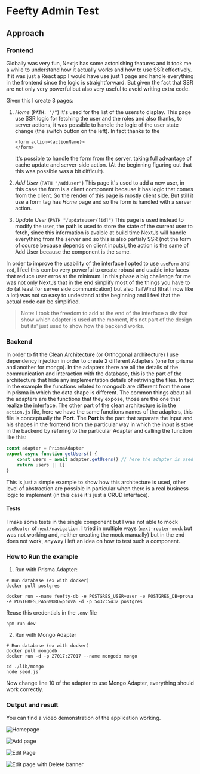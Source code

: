 # Feefty Admin Test

## Approach

### Frontend
Globally was very fun, Nextjs has some astonishing features and it took me a while to understand how it actually works and how to use SSR effectively.
If it was just a React app I would have use just 1 page and handle everything in the frontend since the logic is straightforward.
But given the fact that SSR are not only very powerful but also very useful to avoid writing extra code.

Given this I create 3 pages:

1. *Home* (`PATH: "/"`) It's used for the list of the users to display. This page use SSR logic for fetching the user and the roles and also 
thanks, to server actions, it was possible to handle the logic of the user state change (the switch button on the left). In fact thanks to the

    ```
    <form action={actionName}>
    </form>
    ```
    It's possible to handle the form from the server, taking full advantage of cache update and server-side action. (At the beginning figuring out that this was possible was a bit difficult).

2. *Add User* (`PATH "/adduser"`) This page it's used to add a new user, in this case the form is a client component because it has logic that comes from the client. So the render of this page is mostly client side. But still it use a form tag has *Home* page and so the form is handled with a server action.

3. *Update User* (`PATH "/updateuser/[id]"`) This page is used instead to modify the user, the path is used to store the state of the current user to fetch, since this information is avaible at build time NextJs will handle everything from the server and so this is also partialy SSR (not the form of course because depends on client inputs), the action is the same of Add User because the component is the same.

In order to improve the usability of the interface I opted to use `useForm` and `zod`, I feel this combo very powerful to create robust and usable interfaces that reduce user erros at the minimum. In this phase a big challenge for me was not only NextJs that in the end simplify most of the things you have to do (at least for server side communication) but also TailWind (that I now like a lot) was not so easy to undestand at the beginning and I feel that the actual code can be simplified. 

> Note: I took the freedom to add at the end of the interface a div that show which adapter is used at the moment, it's not part of the design but its' just used to show how the backend works. 

### Backend

In order to fit the Clean Architecture (or Orthogonal architecture) I use dependency injection in order to create 2 different Adapters (one for prisma and another for mongo). In the adapters there are all the details of the communication and interaction with the database, this is the part of the architecture that hide any implementation details of retriving the files. In fact in the example the functions related to mongodb are different from the one in prisma in which the data shape is different. 
The common things about all the adapters are the functions that they expose, those are the one that realize the interface.
The other part of the clean architecture is in the `action.js` file, here we have the same functions names of the adapters, this file is conceptually the **Port**. The **Port** is the part that separate the input and his shapes in the frontend from the particular way in which the input is store in the backend by refering to the particular Adapter and calling the function like this:

```javascript
const adapter = PrismaAdapter 
export async function getUsers() {
    const users = await adapter.getUsers() // here the adapter is used (Dependency Injection)
    return users || []
}
```

This is just a simple example to show how this architecture is used, other level of abstraction are possible in particular when there is a real business logic to implement (in this case it's just a CRUD interface).

#### Tests

I make some tests in the single component but I was not able to mock `useRouter` of `next/navigation`. I tried in multiple ways (`next-router-mock` but was not working and, neither creating the mock manually) but in the end does not work, anyway i left an idea on how to test such a component. 

### How to Run the example

1. Run with Prisma Adapter:
```
# Run database (ex with docker)
docker pull postgres

docker run --name feefty-db -e POSTGRES_USER=user -e POSTGRES_DB=prova  -e POSTGRES_PASSWORD=prova -d -p 5432:5432 postgres
```
Reuse this credentials in the `.env` file

```
npm run dev
```

2. Run with Mongo Adapter
```
# Run database (ex with docker)
docker pull mongodb
docker run -d -p 27017:27017 --name mongodb mongo

cd ./lib/mongo
node seed.js
```

Now change line 10 of the adapter to use Mongo Adapter, everything should work correctly.

### Output and result
You can find a video demonstration of the application working.

![Homepage](./docs/listScreenshot.png)

![Add page](./docs/Add.png)

![Edit Page](./docs/Delete.png)


![Edit page with Delete banner](./docs/EditDelete.png)



